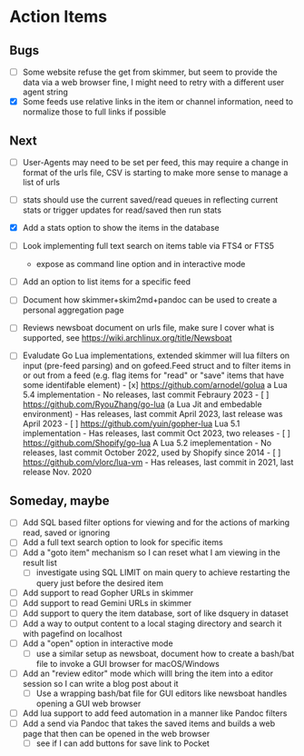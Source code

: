 
# Action Items

## Bugs

- [ ] Some website refuse the get from skimmer, but seem to provide the data via a web browser fine, I might need to retry with a different user agent string
- [x] Some feeds use relative links in the item or channel information, need to normalize those to full links if possible

## Next

- [ ] User-Agents may need to be set per feed, this may require a change in format of the urls file, CSV is starting to make more sense to manage a list of urls
- [ ] stats should use the current saved/read queues in reflecting current stats or trigger updates for read/saved then run stats
- [x] Add a stats option to show the items in the database
- [ ] Look implementing full text search on items table via FTS4 or FTS5
	- expose as command line option and in interactive mode
- [ ] Add an option to list items for a specific feed
- [ ] Document how skimmer+skim2md+pandoc can be used to create a personal aggregation page
- [ ] Reviews newsboat document on urls file, make sure I cover what is supported, see https://wiki.archlinux.org/title/Newsboat
- [ ] Evaludate Go Lua implementations, extended skimmer will lua filters on input (pre-feed parsing) and on gofeed.Feed struct
      and to filter items in or out from a feed (e.g. flag items for "read" or "save" items that have some identifable element)
      - [x] https://github.com/arnodel/golua a Lua 5.4 implementation
      	- No releases, last commit Febraury 2023
      - [ ] https://github.com/RyouZhang/go-lua (a Lua Jit and embedable environment)
      	- Has releases, last commit April 2023, last release was April 2023
      - [ ] https://github.com/yuin/gopher-lua Lua 5.1 implementation
      	- Has releases, last commit Oct 2023, two releases
      - [ ] https://github.com/Shopify/go-lua A Lua 5.2 imeplementation
      	- No releases, last commit October 2022, used by Shopify since 2014
      - [ ] https://github.com/vlorc/lua-vm
      	- Has releases, last commit in 2021, last release Nov. 2020


## Someday, maybe

- [ ] Add SQL based filter options for viewing and for the actions of marking read, saved or ignoring
- [ ] Add a full text search option to look for specific items
- [ ] Add a "goto item" mechanism so I can reset what I am viewing in the result list
    - [ ] investigate using SQL LIMIT on main query to achieve restarting the query just before the desired item
- [ ] Add support to read Gopher URLs in skimmer
- [ ] Add support to read Gemini URLs in skimmer
- [ ] Add support to query the item database, sort of like dsquery in dataset
- [ ] Add a way to output content to a local staging directory and search it with pagefind on localhost
- [ ] Add a "open" option in interactive mode
    - [ ] use a similar setup as newsboat, document how to create a bash/bat file to invoke a GUI browser for macOS/Windows
- [ ] Add an "review editor" mode which willl bring the item into a editor session so I can write a blog post about it 
    - [ ] Use a wrapping bash/bat file for GUI editors like newsboat handles opening a GUI web browser
- [ ] Add lua support to add feed automation in a manner like Pandoc filters
- [ ] Add a send via Pandoc that takes the saved items and builds a web page that then can be opened in the web browser
    - [ ] see if I can add buttons for save link to Pocket

